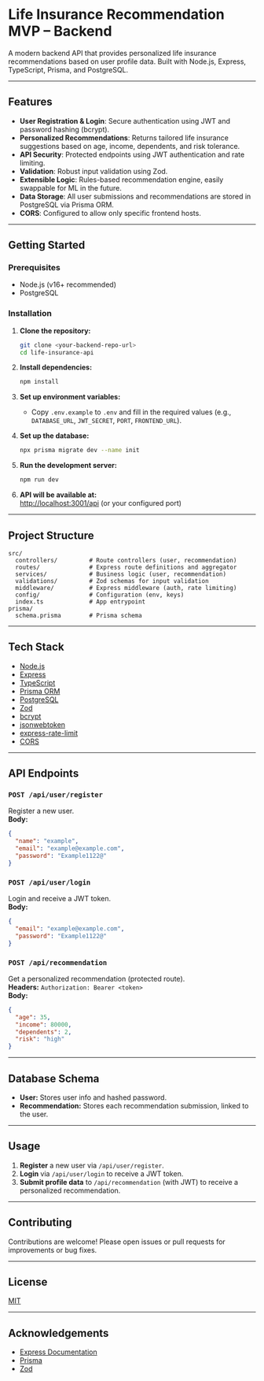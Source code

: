 # Life Insurance Recommendation MVP – Backend

A modern backend API that provides personalized life insurance recommendations based on user profile data. Built with Node.js, Express, TypeScript, Prisma, and PostgreSQL.

---

## Features

- **User Registration & Login**: Secure authentication using JWT and password hashing (bcrypt).
- **Personalized Recommendations**: Returns tailored life insurance suggestions based on age, income, dependents, and risk tolerance.
- **API Security**: Protected endpoints using JWT authentication and rate limiting.
- **Validation**: Robust input validation using Zod.
- **Extensible Logic**: Rules-based recommendation engine, easily swappable for ML in the future.
- **Data Storage**: All user submissions and recommendations are stored in PostgreSQL via Prisma ORM.
- **CORS**: Configured to allow only specific frontend hosts.

---

## Getting Started

### Prerequisites

- Node.js (v16+ recommended)
- PostgreSQL

### Installation

1. **Clone the repository:**

   ```bash
   git clone <your-backend-repo-url>
   cd life-insurance-api
   ```

2. **Install dependencies:**

   ```bash
   npm install
   ```

3. **Set up environment variables:**

   - Copy `.env.example` to `.env` and fill in the required values (e.g., `DATABASE_URL`, `JWT_SECRET`, `PORT`, `FRONTEND_URL`).

4. **Set up the database:**

   ```bash
   npx prisma migrate dev --name init
   ```

5. **Run the development server:**

   ```bash
   npm run dev
   ```

6. **API will be available at:**  
   [http://localhost:3001/api](http://localhost:3001/api) (or your configured port)

---

## Project Structure

```
src/
  controllers/         # Route controllers (user, recommendation)
  routes/              # Express route definitions and aggregator
  services/            # Business logic (user, recommendation)
  validations/         # Zod schemas for input validation
  middleware/          # Express middleware (auth, rate limiting)
  config/              # Configuration (env, keys)
  index.ts             # App entrypoint
prisma/
  schema.prisma        # Prisma schema
```

---

## Tech Stack

- [Node.js](https://nodejs.org/)
- [Express](https://expressjs.com/)
- [TypeScript](https://www.typescriptlang.org/)
- [Prisma ORM](https://www.prisma.io/)
- [PostgreSQL](https://www.postgresql.org/)
- [Zod](https://zod.dev/)
- [bcrypt](https://www.npmjs.com/package/bcrypt)
- [jsonwebtoken](https://www.npmjs.com/package/jsonwebtoken)
- [express-rate-limit](https://www.npmjs.com/package/express-rate-limit)
- [CORS](https://expressjs.com/en/resources/middleware/cors.html)

---

## API Endpoints

### `POST /api/user/register`

Register a new user.  
**Body:**

```json
{
  "name": "example",
  "email": "example@example.com",
  "password": "Example1122@"
}
```

### `POST /api/user/login`

Login and receive a JWT token.  
**Body:**

```json
{
  "email": "example@example.com",
  "password": "Example1122@"
}
```

### `POST /api/recommendation`

Get a personalized recommendation (protected route).  
**Headers:** `Authorization: Bearer <token>`  
**Body:**

```json
{
  "age": 35,
  "income": 80000,
  "dependents": 2,
  "risk": "high"
}
```

---

## Database Schema

- **User:** Stores user info and hashed password.
- **Recommendation:** Stores each recommendation submission, linked to the user.

---

## Usage

1. **Register** a new user via `/api/user/register`.
2. **Login** via `/api/user/login` to receive a JWT token.
3. **Submit profile data** to `/api/recommendation` (with JWT) to receive a personalized recommendation.

---

## Contributing

Contributions are welcome! Please open issues or pull requests for improvements or bug fixes.

---

## License

[MIT](LICENSE)

---

## Acknowledgements

- [Express Documentation](https://expressjs.com/)
- [Prisma](https://www.prisma.io/)
- [Zod](https://zod.dev/)

